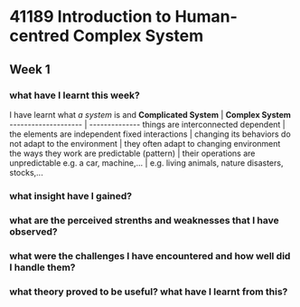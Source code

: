 # 41189 Introduction to Human-centred Complex System
## Week 1
### **what have I learnt this week?**
I have learnt what *a system* is and
**Complicated System** | **Complex System**
-------------------- | --------------
things are interconnected dependent | the elements are independent
fixed interactions | changing its behaviors
do not adapt to the environment | they often adapt to changing environment
the ways they work are predictable (pattern) | their operations are unpredictable
e.g. a car, machine,... | e.g. living animals, nature disasters, stocks,...
 
### **what insight have I gained?**
### **what are the perceived strenths and weaknesses that I have observed?**
### **what were the challenges I have encountered and how well did I handle them?**
### **what theory proved to be useful? what have I learnt from this?**
